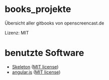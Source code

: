 # books_projekte

Übersicht aller gitbooks von openscreencast.de    

Lizenz: MIT

# benutzte Software

* [Skeleton](http://getskeleton.com/) ([MIT license](https://github.com/dhg/Skeleton/blob/master/LICENSE.md))
* [angular.js](https://angularjs.org/) ([MIT license](https://github.com/angular/angular.js/blob/master/LICENSE))

